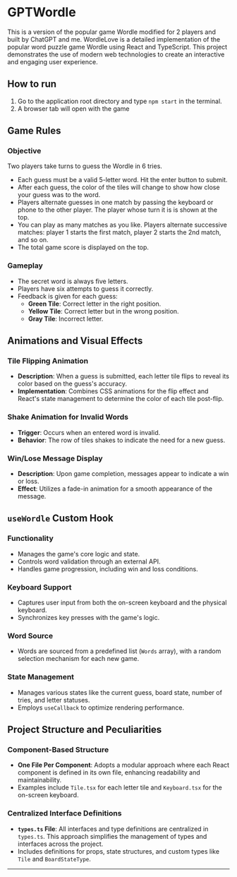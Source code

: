 # GPTWordle
This is a version of the popular game Wordle modified for 2 players and built by ChatGPT and me. WordleLove is a detailed implementation of the popular word puzzle game Wordle using React and TypeScript. This project demonstrates the use of modern web technologies to create an interactive and engaging user experience.


## How to run

1. Go to the application root directory and type `npm start` in the terminal.
2. A browser tab will open with the game

## Game Rules

### Objective
Two players take turns to guess the Wordle in 6 tries.
- Each guess must be a valid 5-letter word. Hit the enter button to
submit.
- After each guess, the color of the tiles will change to show how
close your guess was to the word.
- Players alternate guesses in one match by passing the keyboard or
phone to the other player. The player whose turn it is is shown at
the top.
- You can play as many matches as you like. Players alternate successive
matches: player 1 starts the first match, player 2 starts the 2nd
match, and so on.
- The total game score is displayed on the top.

### Gameplay
- The secret word is always five letters.
- Players have six attempts to guess it correctly.
- Feedback is given for each guess:
    - **Green Tile**: Correct letter in the right position.
    - **Yellow Tile**: Correct letter but in the wrong position.
    - **Gray Tile**: Incorrect letter.

## Animations and Visual Effects

### Tile Flipping Animation
- **Description**: When a guess is submitted, each letter tile flips to reveal its color based on the guess's accuracy.
- **Implementation**: Combines CSS animations for the flip effect and React's state management to determine the color of each tile post-flip.

### Shake Animation for Invalid Words
- **Trigger**: Occurs when an entered word is invalid.
- **Behavior**: The row of tiles shakes to indicate the need for a new guess.

### Win/Lose Message Display
- **Description**: Upon game completion, messages appear to indicate a win or loss.
- **Effect**: Utilizes a fade-in animation for a smooth appearance of the message.

## `useWordle` Custom Hook

### Functionality
- Manages the game's core logic and state.
- Controls word validation through an external API.
- Handles game progression, including win and loss conditions.

### Keyboard Support
- Captures user input from both the on-screen keyboard and the physical keyboard.
- Synchronizes key presses with the game's logic.

### Word Source
- Words are sourced from a predefined list (`Words` array), with a random selection mechanism for each new game.

### State Management
- Manages various states like the current guess, board state, number of tries, and letter statuses.
- Employs `useCallback` to optimize rendering performance.

## Project Structure and Peculiarities

### Component-Based Structure
- **One File Per Component**: Adopts a modular approach where each React component is defined in its own file, enhancing readability and maintainability.
- Examples include `Tile.tsx` for each letter tile and `Keyboard.tsx` for the on-screen keyboard.

### Centralized Interface Definitions
- **`types.ts` File**: All interfaces and type definitions are centralized in `types.ts`. This approach simplifies the management of types and interfaces across the project.
- Includes definitions for props, state structures, and custom types like `Tile` and `BoardStateType`.

---